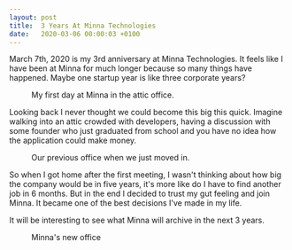 ```yaml
---
layout: post
title:  3 Years At Minna Technologies
date:   2020-03-06 00:00:03 +0100
---
```


March 7th, 2020 is my 3rd anniversary at Minna Technologies. It feels like I
have been at Minna for much longer because so many things have happened. Maybe
one startup year is like three corporate years?

<figure>
  <img src="{{ "/assets/images/3-years-at-minna/office_1.jpg" | absolute_url }}" alt=""/>
  <figcaption>My first day at Minna in the attic office.</figcaption>
</figure>

Looking back I never thought we could become this big this quick. Imagine
walking into an attic crowded with developers, having a discussion with some
founder who just graduated from school and you have no idea how the application
could make money.

<figure>
  <img src="{{ "/assets/images/3-years-at-minna/office_2.jpg" | absolute_url }}" alt=""/>
  <figcaption>Our previous office when we just moved in.</figcaption>
</figure>

So when I got home after the first meeting, I wasn't thinking
about how big the company would be in five years, it's more like do I have to
find another job in 6 months. But in the end I decided to trust my gut feeling
and join Minna. It became one of the best decisions I've made in my life.

It will be interesting to see what Minna will archive in the next 3 years.

<figure>
  <img src="{{ "/assets/images/3-years-at-minna/office_3.jpg" | absolute_url }}" alt=""/>
  <figcaption>Minna's new office</figcaption>
</figure>
